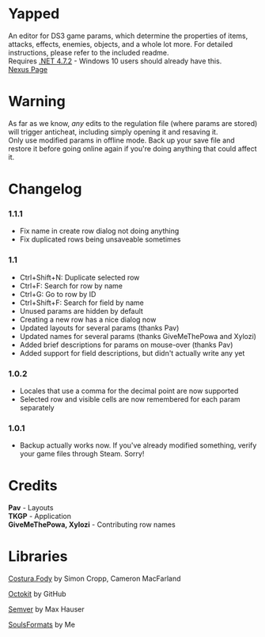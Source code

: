 # Yapped
An editor for DS3 game params, which determine the properties of items, attacks, effects, enemies, objects, and a whole lot more. For detailed instructions, please refer to the included readme.  
Requires [.NET 4.7.2](https://www.microsoft.com/net/download/thank-you/net472) - Windows 10 users should already have this.  
[Nexus Page](https://www.nexusmods.com/darksouls3/mods/298)  

# Warning
As far as we know, *any* edits to the regulation file (where params are stored) will trigger anticheat, including simply opening it and resaving it.  
Only use modified params in offline mode. Back up your save file and restore it before going online again if you're doing anything that could affect it.  

# Changelog
### 1.1.1
* Fix name in create row dialog not doing anything
* Fix duplicated rows being unsaveable sometimes

### 1.1
* Ctrl+Shift+N: Duplicate selected row
* Ctrl+F: Search for row by name
* Ctrl+G: Go to row by ID
* Ctrl+Shift+F: Search for field by name
* Unused params are hidden by default
* Creating a new row has a nice dialog now
* Updated layouts for several params (thanks Pav)
* Updated names for several params (thanks GiveMeThePowa and Xylozi)
* Added brief descriptions for params on mouse-over (thanks Pav)
* Added support for field descriptions, but didn't actually write any yet

### 1.0.2
* Locales that use a comma for the decimal point are now supported
* Selected row and visible cells are now remembered for each param separately

### 1.0.1
* Backup actually works now. If you've already modified something, verify your game files through Steam. Sorry!

# Credits
**Pav** - Layouts  
**TKGP** - Application  
**GiveMeThePowa, Xylozi** - Contributing row names

# Libraries
[Costura.Fody](https://github.com/Fody/Costura) by Simon Cropp, Cameron MacFarland

[Octokit](https://github.com/octokit/octokit.net) by GitHub

[Semver](https://github.com/maxhauser/semver) by Max Hauser

[SoulsFormats](https://github.com/JKAnderson/SoulsFormats) by Me